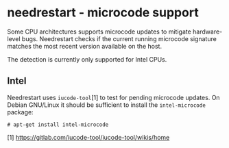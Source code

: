 needrestart - microcode support
===============================

Some CPU architectures supports microcode updates to mitigate hardware-level
bugs. Needrestart checks if the current running microcode signature matches
the most recent version available on the host.

The detection is currently only supported for Intel CPUs.


Intel
-----

Needrestart uses `iucode-tool`[1] to test for pending microcode updates. On
Debian GNU/Linux it should be sufficient to install the `intel-microcode`
package:

```console
# apt-get install intel-microcode
```

[1] https://gitlab.com/iucode-tool/iucode-tool/wikis/home
